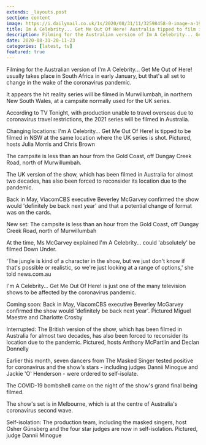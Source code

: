 ```yaml
---
extends: _layouts.post
section: content
image: https://i.dailymail.co.uk/1s/2020/08/31/11/32598458-0-image-a-19_1598870224699.jpg 
title: Im A Celebrity... Get Me Out Of Here! Australia tipped to film in northern New South Wales 
description: Filming for the Australian version of Im A Celebrity... Get Me Out of Here! usually takes place in South Africa  in early January, but thats all set to change in the wake of the coronavirus pandemic. 
date: 2020-08-31-20-11-23 
categories: [latest, tv] 
featured: true 
--- 
```

Filming for the Australian version of I'm A Celebrity... Get Me Out of Here! usually takes place in South Africa in early January, but that's all set to change in the wake of the coronavirus pandemic.

It appears the hit reality series will be filmed in Murwillumbah, in northern New South Wales, at a campsite normally used for the UK series.

According to TV Tonight, with production unable to travel overseas due to coronavirus travel restrictions, the 2021 series will be filmed in Australia.

Changing locations: I'm A Celebrity... Get Me Out Of Here! is tipped to be filmed in NSW at the same location where the UK series is shot. Pictured, hosts Julia Morris and Chris Brown

The campsite is less than an hour from the Gold Coast, off Dungay Creek Road, north of Murwillumbah.

The UK version of the show, which has been filmed in Australia for almost two decades, has also been forced to reconsider its location due to the pandemic.

Back in May, ViacomCBS executive Beverley McGarvey confirmed the show would 'definitely be back next year' and that a potential change of format was on the cards. 

New set: The campsite is less than an hour from the Gold Coast, off Dungay Creek Road, north of Murwillumbah

At the time, Ms McGarvey explained I'm A Celebrity... could 'absolutely' be filmed Down Under.  

'The jungle is kind of a character in the show, but we just don't know if that's possible or realistic, so we're just looking at a range of options,' she told news.com.au

I'm A Celebrity... Get Me Out Of Here! is just one of the many television shows to be affected by the coronavirus pandemic.

Coming soon: Back in May, ViacomCBS executive Beverley McGarvey confirmed the show would 'definitely be back next year'. Pictured Miguel Maestre and Charlotte Crosby

Interrupted: The British version of the show, which has been filmed in Australia for almost two decades, has also been forced to reconsider its location due to the pandemic. Pictured, hosts Anthony McPartlin and Declan Donnelly 

Earlier this month, seven dancers from The Masked Singer tested positive for coronavirus and the show's stars - including judges Dannii Minogue and Jackie 'O' Henderson - were ordered to self-isolate.

The COVID-19 bombshell came on the night of the show's grand final being filmed. 

The show's set is in Melbourne, which is at the centre of Australia's coronavirus second wave. 

Self-isolation: The production team, including the masked singers, host Osher Günsberg and the four star judges are now in self-isolation. Pictured, judge Dannii Minogue

